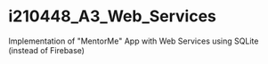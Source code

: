 # i210448_A3_Web_Services
Implementation of "MentorMe" App with Web Services using SQLite (instead of Firebase)
